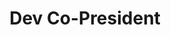 ---
name: "Shenran Chen"
group: "dev board"
title: "Dev Co-President"
pronouns: "she/her"
img: "schen.jpg"
graduating_year: 2026
github: ""
email: "shenranchen@g.ucla.edu"
---